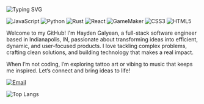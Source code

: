 ![Typing SVG](https://readme-typing-svg.herokuapp.com/?lines=Full-Stack+Engineer;Rust+%7C+React+%7C+Python)

![JavaScript](https://img.shields.io/badge/JavaScript-F7DF1E?style=for-the-badge&logo=javascript&logoColor=000)
![Python](https://img.shields.io/badge/Python-3776AB?style=for-the-badge&logo=python&logoColor=white)
![Rust](https://img.shields.io/badge/Rust-000000?style=for-the-badge&logo=rust&logoColor=white)
![React](https://img.shields.io/badge/React-61DAFB?style=for-the-badge&logo=react&logoColor=000)
![GameMaker](https://img.shields.io/badge/GameMaker-1A1A1A?style=for-the-badge&logo=gamemaker&logoColor=white)
![CSS3](https://img.shields.io/badge/CSS3-1572B6?style=for-the-badge&logo=css3&logoColor=white)
![HTML5](https://img.shields.io/badge/HTML5-E34F26?style=for-the-badge&logo=html5&logoColor=white)

Welcome to my GitHub!
I'm Hayden Galyean, a full-stack software engineer based in Indianapolis, IN, passionate about transforming ideas into efficient, dynamic, and user-focused products.
I love tackling complex problems, crafting clean solutions, and building technology that makes a real impact.

When I’m not coding, I’m exploring tattoo art or vibing to music that keeps me inspired.
Let’s connect and bring ideas to life!

[![Email](https://img.shields.io/badge/Email-haydengalyeanbiz%40gmail.com-red?style=for-the-badge&logo=gmail&logoColor=white)](mailto:haydengalyeanbiz@gmail.com)

![Top Langs](https://github-readme-stats.vercel.app/api/top-langs/?username=Haydengalyeanbiz&layout=compact&theme=tokyonight)
